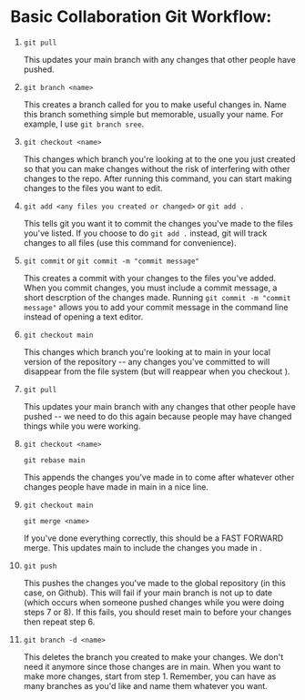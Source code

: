 
# Basic Collaboration Git Workflow:

1. `git pull`

   This updates your main branch with any changes that other people have pushed.

2. `git branch <name>`

   This creates a branch called <name> for you to make useful changes in. Name this branch something simple but memorable, usually your name. For example, I use `git branch sree`.

3. `git checkout <name>`

	 This changes which branch you're looking at to the one you just created so that you can make changes without the risk of interfering with other changes to the repo. After running this command, you can start making changes to the files you want to edit.

4. `git add <any files you created or changed>` or `git add .`

   This tells git you want it to commit the changes you've made to the files you've listed. If you choose to do `git add .` instead, git will track changes to all files (use this command for convenience).

5. `git commit` or `git commit -m "commit message"`

   This creates a commit with your changes to the files you've added. When you commit changes, you must include a commit message, a short descrption of the changes made. Running `git commit -m "commit message"` allows you to add your commit message in the command line instead of opening a text editor.

6. `git checkout main`

	This changes which branch you're looking at to main in your local version of the repository -- any changes you've committed to <name> will disappear from the file system (but will reappear when you checkout <name>).

7. `git pull`

	 This updates your main branch with any changes that other people have pushed -- we need to do this again because people may have changed things while you were working.

8. `git checkout <name>`
	
	`git rebase main`

	This appends the changes you've made in <name> to come after whatever other changes people have made in main in a nice line.

9. `git checkout main`
	
	`git merge <name>`

	 If you've done everything correctly, this should be a FAST FORWARD merge. This updates main to include the changes you made in <name>.

10. `git push`

	 This pushes the changes you've made to the global repository (in this case, on Github). This will fail if your main branch is not up to date (which occurs when someone pushed changes while you were doing steps 7 or 8). If this fails, you should reset main to before your changes then repeat step 6.
	 
11. `git branch -d <name>`

	 This deletes the branch you created to make your changes. We don't need it anymore since those changes are in main. When you want to make more changes, start from step 1. Remember, you can have as many branches as you'd like and name them whatever you want.
